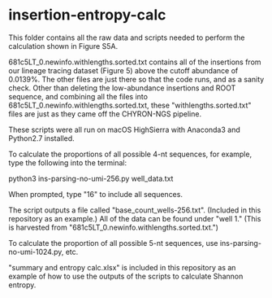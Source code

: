 # insertion-entropy-calc
This folder contains all the raw data and scripts needed to perform the calculation shown in Figure S5A.

681c5LT_0.newinfo.withlengths.sorted.txt contains all of the insertions from our lineage tracing dataset (Figure 5)
above the cutoff abundance of 0.0139%. The other files are just there so that the code runs, and as a sanity check.
Other than deleting the low-abundance insertions and ROOT sequence, and combining all the files into 
681c5LT_0.newinfo.withlengths.sorted.txt, these "withlengths.sorted.txt" files are just as they came off the 
CHYRON-NGS pipeline.

These scripts were all run on macOS HighSierra with Anaconda3 and Python2.7 installed.

To calculate the proportions of all possible 4-nt sequences, for example, type the following into the terminal:

python3 ins-parsing-no-umi-256.py well_data.txt

When prompted, type "16" to include all sequences.

The script outputs a file called "base_count_wells-256.txt". (Included in this repository as an example.) All of the
data can be found under "well 1." (This is harvested from "681c5LT_0.newinfo.withlengths.sorted.txt.") 

To calculate the proportion of all possible 5-nt sequences, use ins-parsing-no-umi-1024.py, etc.

"summary and entropy calc.xlsx" is included in this repository as an example of how to use the outputs of the scripts
to calculate Shannon entropy.

